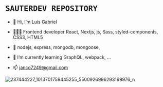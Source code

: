 <!-- ![163146163_122356169899544_6003355897426048525_n](https://user-images.githubusercontent.com/88288135/136866228-c80889e6-8f13-45e1-9f59-b0e36df07883.jpg) -->

# `SAUTERDEV REPOSITORY`
- 👋 Hi, I’m Luis Gabriel

- 🧑🏻‍💻 Frontend developer React, Nextjs, js, Sass, styled-components, CSS3, HTML5
- 📡 nodejs, express, mongodb, mongoose,
- 🌱 I’m currently learning GraphQL, webpack, ...
- 📫 janco7249@gmail.com
<!---
LuiSauter/LuiSauter is a ✨ special ✨ repository because its `README.md` (this file) appears on your GitHub profile.
You can click the Preview link to take a look at your changes.
--->
![237444227_1013701759445255_5500926996293169976_n](https://user-images.githubusercontent.com/88288135/136866329-82598cff-01e3-4371-acbb-d5adc33865a2.jpg)
